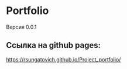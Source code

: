 # **Portfolio**

Версия 0.0.1

## Ссылка на github pages:
https://rsungatovich.github.io/Project_portfolio/